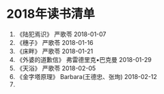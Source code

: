 # 2018年读书清单

1. 《陆犯焉识》     严歌苓              2018-01-07  
2. 《穗子》        严歌苓              2018-01-16  
3. 《床畔》        严歌苓              2018-01-21  
4. 《外婆的道歉信》 弗雷德里克•巴克曼     2018-01-29  
5. 《天浴》        严歌苓              2018-02-05  
6. 《金字塔原理》  Barbara(王德忠、张珣) 2018-02-12  
7. 
